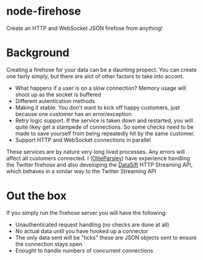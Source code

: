 node-firehose
=============

Create an HTTP and WebSocket JSON firefose from anything!

# Background

Creating a firehose for your data can be a daunting propect. You can create one fairly simply, but there are alot of other factors to take into accont.

* What happens if a user is on a slow connection? Memory usage will shoot up as the socket is buffered
* Different autentication methods
* Making it stable. You don't want to kick off happy customers, just because one customer has an error/exception
* Retry logic support. If the service is taken down and restarted, you will quite likey get a stampede of connections. So some checks need to be made to save yourself from being repeatedly hit by the same customer.
* Support HTTP and WebSocket connections in parallel

These services are by nature very long lived processes. Any errors will affect all customers connected. I ([OllieParsley](http://ollieparsley.com/)) have experience handling the Twitter firehose and also developing the [DataSift](http://datasift.com/) HTTP Streaming API, which behaves in a similar way to the Twitter Streaming API

# Out the box

If you simply run the firehose server you will have the following:

* Unauthenticated request handling (no checks are done at all)
* No actual data until you have hooked up a connector
* The only data sent will be "ticks" these are JSON objects sent to ensure the connection stays open
* Enought to handle <ulimit> numbers of concurrent connections
